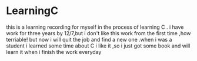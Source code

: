 # LearningC
this is a learning recording for myself in the process of learning C .
i have work for three years by 12/7,but i don't like this work from the first time ,how terriable!
but now i will quit the job and find a new one .when i was a student i learned some time about C i like it ,so i just got some book
and will learn it when i finish the work everyday
